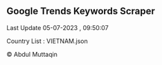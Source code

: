 

## Google Trends Keywords Scraper 
 
Last Update 05-07-2023 , 09:50:07

Country List :
VIETNAM.json



© Abdul Muttaqin 

